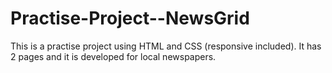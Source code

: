 # Practise-Project--NewsGrid
This is a practise project using HTML and CSS (responsive included). It has 2 pages and it is developed for local newspapers.
